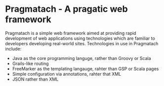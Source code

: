 Pragmatach - A pragatic web framework
==========

Pragmatach is a simple web framework aimed at providing rapid development of web applications using technologies which are familiar to developers developing real-world sites.   Technologies in use in Pragmatach include:

* Java as the core programming languge, rather than Groovy or Scala
* Grails-like routing
* FreeMarker as the templating langauge, rahter than GSP or Scala pages
* Simple configuration via annotations, rahter that XML
* JSON rather than XML

